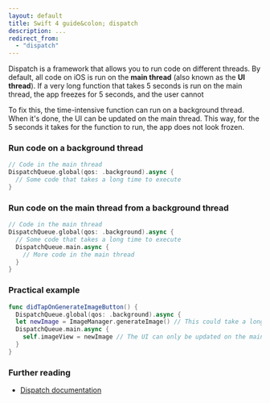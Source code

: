 ```yaml
---
layout: default
title: Swift 4 guide&colon; dispatch
description: ...
redirect_from:
  - "dispatch"
---
```


Dispatch is a framework that allows you to run code on different threads. By default, all code on iOS is run on the **main thread** (also known as the **UI thread**). If a very long function that takes 5 seconds is run on the main thread, the app freezes for 5 seconds, and the user cannot 

To fix this, the time-intensive function can run on a background thread. When it's done, the UI can be updated on the main thread. This way, for the 5 seconds it takes for the function to run, the app does not look frozen.

### Run code on a background thread

```swift
// Code in the main thread
DispatchQueue.global(qos: .background).async {
  // Some code that takes a long time to execute
}
```

### Run code on the main thread from a background thread

```swift
// Code in the main thread
DispatchQueue.global(qos: .background).async {
  // Some code that takes a long time to execute
  DispatchQueue.main.async {
    // More code in the main thread
  }
}
```

### Practical example

```swift
func didTapOnGenerateImageButton() {
  DispatchQueue.global(qos: .background).async {
  let newImage = ImageManager.generateImage() // This could take a long time
  DispatchQueue.main.async {
    self.imageView = newImage // The UI can only be updated on the main thread
  }
}

```

### Further reading

* [Dispatch documentation](https://developer.apple.com/documentation/dispatch)
